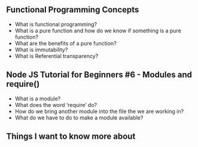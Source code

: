 ## Functional Programming Concepts

- What is functional programming?
- What is a pure function and how do we know if something is a pure function?
- What are the benefits of a pure function?
- What is immutability?
- What is Referential transparency?

## Node JS Tutorial for Beginners #6 - Modules and require()

- What is a module?
- What does the word ‘require’ do?
- How do we bring another module into the file the we are working in?
- What do we have to do to make a module available?

## Things I want to know more about
